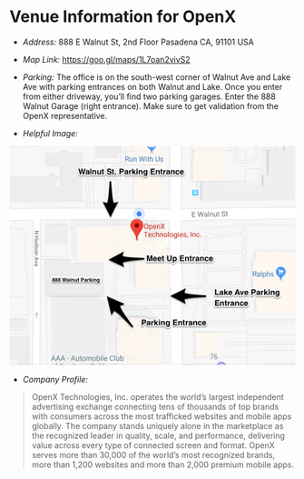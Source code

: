 # Venue Information for OpenX

- _Address:_  888 E Walnut St, 2nd Floor Pasadena CA, 91101 USA

- _Map Link:_ https://goo.gl/maps/1L7oan2vivS2

- _Parking:_  The office is on the south-west corner of Walnut Ave and Lake Ave with parking entrances on both Walnut and Lake.  Once you enter from either driveway, you’ll find two parking garages.  Enter the 888 Walnut Garage (right entrance).  Make sure to get validation from the OpenX representative. 

- _Helpful Image:_ 

![alt text](../images/map_OpenX.png "OpenX Map")


- _Company Profile:_

> OpenX Technologies, Inc. operates the world’s largest independent advertising exchange connecting tens of thousands of top brands with consumers across the most trafficked websites and mobile apps globally. The company stands uniquely alone in the marketplace as the recognized leader in quality, scale, and performance, delivering value across every type of connected screen and format.  OpenX serves more than 30,000 of the world’s most recognized brands, more than 1,200 websites and more than 2,000 premium mobile apps.

